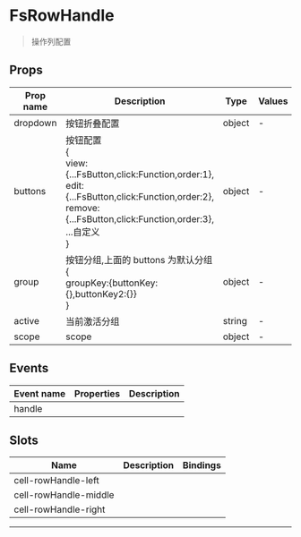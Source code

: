 # FsRowHandle

> 操作列配置

## Props

| Prop name | Description                                                                                                                                                                           | Type   | Values | Default   |
| --------- | ------------------------------------------------------------------------------------------------------------------------------------------------------------------------------------- | ------ | ------ | --------- |
| dropdown  | 按钮折叠配置                                                                                                                                                                          | object | -      |           |
| buttons   | 按钮配置<br/>{<br/> view:{...FsButton,click:Function,order:1},<br/> edit:{...FsButton,click:Function,order:2},<br/> remove:{...FsButton,click:Function,order:3},<br/> ...自定义<br/>} | object | -      |           |
| group     | 按钮分组,上面的 buttons 为默认分组<br/> {<br/> groupKey:{buttonKey:{},buttonKey2:{}}<br/> }                                                                                           | object | -      |           |
| active    | 当前激活分组                                                                                                                                                                          | string | -      | "default" |
| scope     | scope                                                                                                                                                                                 | object | -      | {}        |

## Events

| Event name | Properties | Description |
| ---------- | ---------- | ----------- |
| handle     |            |

## Slots

| Name                  | Description | Bindings |
| --------------------- | ----------- | -------- |
| cell-rowHandle-left   |             |          |
| cell-rowHandle-middle |             |          |
| cell-rowHandle-right  |             |          |

---
